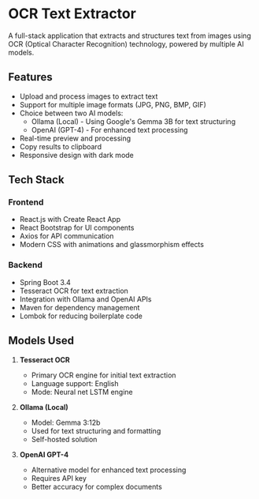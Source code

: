 # OCR Text Extractor

A full-stack application that extracts and structures text from images using OCR (Optical Character Recognition) technology, powered by multiple AI models.

## Features

- Upload and process images to extract text
- Support for multiple image formats (JPG, PNG, BMP, GIF)
- Choice between two AI models:
  - Ollama (Local) - Using Google's Gemma 3B for text structuring
  - OpenAI (GPT-4) - For enhanced text processing
- Real-time preview and processing
- Copy results to clipboard
- Responsive design with dark mode

## Tech Stack

### Frontend

- React.js with Create React App
- React Bootstrap for UI components
- Axios for API communication
- Modern CSS with animations and glassmorphism effects

### Backend

- Spring Boot 3.4
- Tesseract OCR for text extraction
- Integration with Ollama and OpenAI APIs
- Maven for dependency management
- Lombok for reducing boilerplate code

## Models Used

1. **Tesseract OCR**

   - Primary OCR engine for initial text extraction
   - Language support: English
   - Mode: Neural net LSTM engine

2. **Ollama (Local)**

   - Model: Gemma 3:12b
   - Used for text structuring and formatting
   - Self-hosted solution

3. **OpenAI GPT-4**
   - Alternative model for enhanced text processing
   - Requires API key
   - Better accuracy for complex documents

